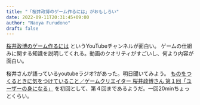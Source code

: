 ```yaml
---
title: "「桜井政博のゲーム作るには」がおもしろい"
date: 2022-09-11T20:31:45+09:00
author: "Naoya Furudono"
draft: false
---
```


[桜井政博のゲーム作るには](https://www.youtube.com/c/sora_sakurai_jp) というYouTubeチャンネルが面白い。
ゲームの仕組みに関する知識を説明してくれる。動画のクオリティがすごいし、何より内容が面白い。

桜井さんが語っているyoutubeラジオ?があった。明日聞いてみよう。
[ものをつくるときに気をつけていること／ゲームクリエイター 桜井政博さん 第１回「ユーザーの身になる」](https://www.youtube.com/watch?v=gdJZNN4aJ5U)
を初回として、第４回まであるようだ。一回20minちょっとくらい。

